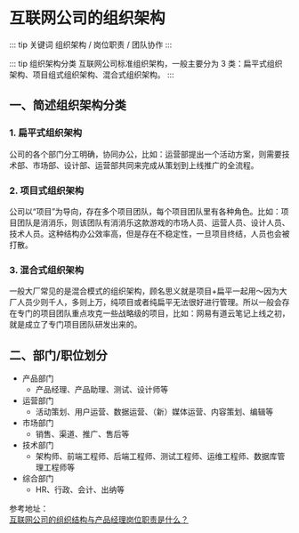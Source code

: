 # 互联网公司的组织架构

::: tip 关键词
组织架构 / 岗位职责 / 团队协作
:::

::: tip 组织架构分类
互联网公司标准组织架构，一般主要分为 3 类：扁平式组织架构、项目组式组织架构、混合式组织架构。
:::

## 一、简述组织架构分类

### 1. 扁平式组织架构

公司的各个部门分工明确，协同办公，比如：运营部提出一个活动方案，则需要技术部、市场部、设计部、运营部共同来完成从策划到上线推广的全流程。

### 2. 项目式组织架构

公司以“项目”为导向，存在多个项目团队，每个项目团队里有各种角色。比如：项目团队是消消乐，则该团队有消消乐这款游戏的市场人员、运营人员、设计人员、技术人员。这种结构办公效率高，但是存在不稳定性，一旦项目终结，人员也会被打散。

### 3. 混合式组织架构

一般大厂常见的是混合模式的组织架构，顾名思义就是项目+扁平一起用～因为大厂人员少则千人，多则上万，纯项目或者纯扁平无法很好进行管理。所以一般会存在专门的项目团队重点攻克一些战略级的项目，比如：网易有道云笔记上线之初，就是成立了专门项目团队研发出来的。

## 二、部门/职位划分

- 产品部门
  - 产品经理、产品助理、测试、设计师等
- 运营部门
  - 活动策划、用户运营、数据运营、（新）媒体运营、内容策划、编辑等
- 市场部门
  - 销售、渠道、推广、售后等
- 技术部门
  - 架构师、前端工程师、后端工程师、测试工程师、运维工程师、数据库管理工程师等
- 综合部门
  - HR、行政、会计、出纳等

参考地址：<br/>
<a href="https://blog.csdn.net/cz_00001/article/details/125506468" target="_blank">互联网公司的组织结构与产品经理岗位职责是什么？</a><br />
